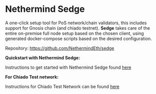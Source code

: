 ---
---

# Nethermind Sedge

A one-click setup tool for PoS network/chain validators, this includes support for Gnosis chain (and chiado testnet). **Sedge** takes care of the entire on-premise full node setup based on the chosen client, using generated docker-compose scripts based on the desired configuration.

Repository: https://github.com/NethermindEth/sedge

**Quickstart with Nethermind Sedge:** 

Instructions to get started with Nethermind Sedge found [here]([https://docs.sedge.nethermind.io/docs/quickstart/complete-guide](https://docs.sedge.nethermind.io/docs/quickstart/complete-guide)) 

**For Chiado Test network:**

Instructions for Chiado Test Network can be found [here](https://docs.sedge.nethermind.io/docs/quickstart/chiado) 